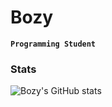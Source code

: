 # Bozy

**`Programming Student`**

### Stats
![Bozy's GitHub stats](https://github-readme-stats.vercel.app/api?username=Bozy&show_icons=true&theme=radical)

<!--
**B0zy/B0zy** is a ✨ _special_ ✨ repository because its `README.md` (this file) appears on your GitHub profile.

Here are some ideas to get you started:

- 🔭 I’m currently working on ...
- 🌱 I’m currently learning ...
- 👯 I’m looking to collaborate on ...
- 🤔 I’m looking for help with ...
- 💬 Ask me about ...
- 📫 How to reach me: ...
- 😄 Pronouns: ...
- ⚡ Fun fact: ...
-->
